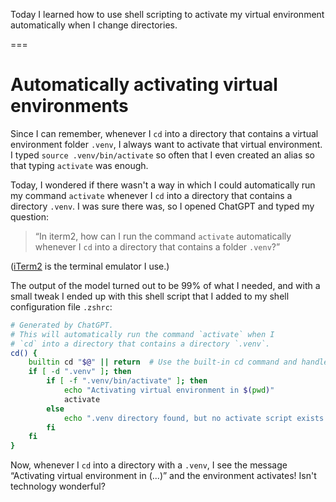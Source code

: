 Today I learned how to use shell scripting to activate my virtual environment automatically when I change directories.

===


# Automatically activating virtual environments

Since I can remember, whenever I `cd` into a directory that contains a virtual environment folder `.venv`, I always want to activate that virtual environment.
I typed `source .venv/bin/activate` so often that I even created an alias so that typing `activate` was enough.

Today, I wondered if there wasn't a way in which I could automatically run my command `activate` whenever I `cd` into a directory that contains a directory `.venv`.
I was sure there was, so I opened ChatGPT and typed my question:

 > “In iterm2, how can I run the command `activate` automatically whenever I `cd` into a directory that contains a folder `.venv`?”

([iTerm2](https://iterm2.com/index.html) is the terminal emulator I use.)

The output of the model turned out to be 99% of what I needed, and with a small tweak I ended up with this shell script that I added to my shell configuration file `.zshrc`:

```zsh
# Generated by ChatGPT.
# This will automatically run the command `activate` when I
# `cd` into a directory that contains a directory `.venv`.
cd() {
    builtin cd "$@" || return  # Use the built-in cd command and handle errors
    if [ -d ".venv" ]; then
        if [ -f ".venv/bin/activate" ]; then
            echo "Activating virtual environment in $(pwd)"
            activate
        else
            echo ".venv directory found, but no activate script exists."
        fi
    fi
}
```

Now, whenever I `cd` into a directory with a `.venv`, I see the message “Activating virtual environment in (...)” and the environment activates!
Isn't technology wonderful?
